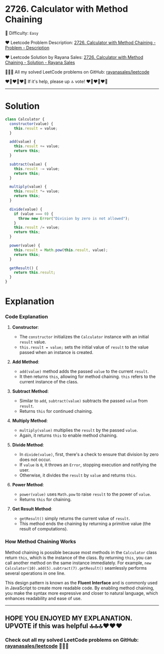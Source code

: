# 2726. Calculator with Method Chaining

🌱 Difficulty: `Easy`

❤️ Leetcode Problem Description: [2726. Calculator with Method Chaining - Problem - Description](https://leetcode.com/problems/calculator-with-method-chaining/description/)

❤️ Leetcode Solution by Rayana Sales: [2726. Calculator with Method Chaining - Solution - Rayana Sales](https://leetcode.com/problems/array-reduce-transformation/solutions/5733909/the-easiest-solution-simple-to-understand-javascript-solution/)

💁🏻‍♀️ All my solved LeetCode problems on GitHub: [rayanasales/leetcode](https://github.com/rayanasales/leetcode)

❤️‍🔥❤️‍🔥❤️‍🔥 If it's help, please up 🔝 vote! ❤️‍🔥❤️‍🔥❤️‍🔥

---

# Solution

```Javascript []
class Calculator {
  constructor(value) {
    this.result = value;
  }

  add(value) {
    this.result += value;
    return this;
  }

  subtract(value) {
    this.result -= value;
    return this;
  }

  multiply(value) {
    this.result *= value;
    return this;
  }

  divide(value) {
    if (value === 0) {
      throw new Error("Division by zero is not allowed");
    }
    this.result /= value;
    return this;
  }

  power(value) {
    this.result = Math.pow(this.result, value);
    return this;
  }

  getResult() {
    return this.result;
  }
}
```

# Explanation

### Code Explanation

1. **Constructor**:

   - The `constructor` initializes the `Calculator` instance with an initial `result` value.
   - `this.result = value;` sets the initial value of `result` to the value passed when an instance is created.

2. **Add Method**:

   - `add(value)` method adds the passed `value` to the current `result`.
   - It then returns `this`, allowing for method chaining. `this` refers to the current instance of the class.

3. **Subtract Method**:

   - Similar to `add`, `subtract(value)` subtracts the passed `value` from `result`.
   - Returns `this` for continued chaining.

4. **Multiply Method**:

   - `multiply(value)` multiplies the `result` by the passed `value`.
   - Again, it returns `this` to enable method chaining.

5. **Divide Method**:

   - In `divide(value)`, first, there's a check to ensure that division by zero does not occur.
   - If `value` is `0`, it throws an `Error`, stopping execution and notifying the user.
   - Otherwise, it divides the `result` by `value` and returns `this`.

6. **Power Method**:

   - `power(value)` uses `Math.pow` to raise `result` to the power of `value`.
   - Returns `this` for chaining.

7. **Get Result Method**:
   - `getResult()` simply returns the current value of `result`.
   - This method ends the chaining by returning a primitive value (the result of computations).

### How Method Chaining Works

Method chaining is possible because most methods in the `Calculator` class return `this`, which is the instance of the class. By returning `this`, you can call another method on the same instance immediately. For example, `new Calculator(10).add(5).subtract(7).getResult()` seamlessly performs several operations in one line.

This design pattern is known as the **Fluent Interface** and is commonly used in JavaScript to create more readable code. By enabling method chaining, you make the syntax more expressive and closer to natural language, which enhances readability and ease of use.

---

## HOPE YOU ENJOYED MY EXPLANATION. UPVOTE if this was helpful 🔝🔝🔝❤️❤️❤️

### Check out all my solved LeetCode problems on GitHub: [rayanasales/leetcode](https://github.com/rayanasales/leetcode) 🤙😚🤘
